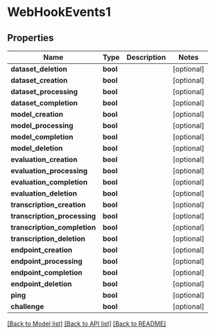 # WebHookEvents1

## Properties
Name | Type | Description | Notes
------------ | ------------- | ------------- | -------------
**dataset_deletion** | **bool** |  | [optional] 
**dataset_creation** | **bool** |  | [optional] 
**dataset_processing** | **bool** |  | [optional] 
**dataset_completion** | **bool** |  | [optional] 
**model_creation** | **bool** |  | [optional] 
**model_processing** | **bool** |  | [optional] 
**model_completion** | **bool** |  | [optional] 
**model_deletion** | **bool** |  | [optional] 
**evaluation_creation** | **bool** |  | [optional] 
**evaluation_processing** | **bool** |  | [optional] 
**evaluation_completion** | **bool** |  | [optional] 
**evaluation_deletion** | **bool** |  | [optional] 
**transcription_creation** | **bool** |  | [optional] 
**transcription_processing** | **bool** |  | [optional] 
**transcription_completion** | **bool** |  | [optional] 
**transcription_deletion** | **bool** |  | [optional] 
**endpoint_creation** | **bool** |  | [optional] 
**endpoint_processing** | **bool** |  | [optional] 
**endpoint_completion** | **bool** |  | [optional] 
**endpoint_deletion** | **bool** |  | [optional] 
**ping** | **bool** |  | [optional] 
**challenge** | **bool** |  | [optional] 

[[Back to Model list]](../README.md#documentation-for-models) [[Back to API list]](../README.md#documentation-for-api-endpoints) [[Back to README]](../README.md)


